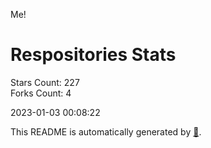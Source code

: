 Me!

# Respositories Stats
Stars Count: 227  
Forks Count: 4

2023-01-03 00:08:22  

This README is automatically generated by [🐰](https://github.com/rnitta/rnitta).
